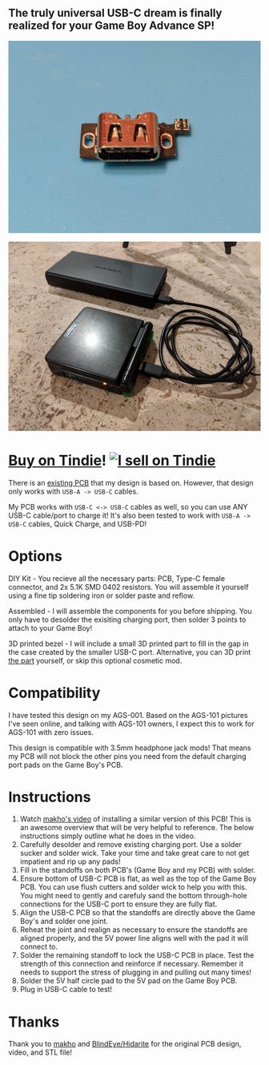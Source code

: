 ## The truly universal USB-C dream is finally realized for your Game Boy Advance SP!

[![PCB](https://github.com/rorosaurus/gba-sp-usb-c/blob/master/images/pcb-front.jpg)](https://www.tindie.com/products/20612/)

[![Final result](https://github.com/rorosaurus/gba-sp-usb-c/blob/master/images/completed-test.jpg)](https://www.tindie.com/products/20612/)

# [Buy on Tindie](https://www.tindie.com/products/20612/)! [![I sell on Tindie](https://github.com/rorosaurus/esp32-hub75-driver/raw/master/images/tindie.png)](https://www.tindie.com/stores/rorosaurus/)

There is an [existing PCB](https://oshpark.com/shared_projects/I6UOH6gb) that my design is based on. However, that design only works with ````USB-A -> USB-C```` cables.

My PCB works with ````USB-C <-> USB-C```` cables as well, so you can use ANY USB-C cable/port to charge it! It's also been tested to work with ````USB-A -> USB-C```` cables, Quick Charge, and USB-PD!

# Options

DIY Kit - You recieve all the necessary parts: PCB, Type-C female connector, and 2x 5.1K SMD 0402 resistors. You will assemble it yourself using a fine tip soldering iron or solder paste and reflow.

Assembled - I will assemble the components for you before shipping. You only have to desolder the exisiting charging port, then solder 3 points to attach to your Game Boy!

3D printed bezel - I will include a small 3D printed part to fill in the gap in the case created by the smaller USB-C port. Alternative, you can 3D print [the part](https://www.thingiverse.com/thing:4123563) yourself, or skip this optional cosmetic mod.

# Compatibility

I have tested this design on my AGS-001. Based on the AGS-101 pictures I've seen online, and talking with AGS-101 owners, I expect this to work for AGS-101 with zero issues.

This design is compatible with 3.5mm headphone jack mods! That means my PCB will not block the other pins you need from the default charging port pads on the Game Boy's PCB.

# Instructions
1. Watch [makho's video](https://www.youtube.com/watch?v=gBLHvdre-Xg) of installing a similar version of this PCB! This is an awesome overview that will be very helpful to reference. The below instructions simply outline what he does in the video.
2. Carefully desolder and remove existing charging port. Use a solder sucker and solder wick. Take your time and take great care to not get impatient and rip up any pads!
3. Fill in the standoffs on both PCB's (Game Boy and my PCB) with solder.
4. Ensure bottom of USB-C PCB is flat, as well as the top of the Game Boy PCB. You can use flush cutters and solder wick to help you with this. You might need to gently and carefuly sand the bottom through-hole connections for the USB-C port to ensure they are fully flat.
5. Align the USB-C PCB so that the standoffs are directly above the Game Boy's and solder one joint.
6. Reheat the joint and realign as necessary to ensure the standoffs are aligned properly, and the 5V power line aligns well with the pad it will connect to.
7. Solder the remaining standoff to lock the USB-C PCB in place. Test the strength of this connection and reinforce if necessary. Remember it needs to support the stress of plugging in and pulling out many times!
8. Solder the 5V half circle pad to the 5V pad on the Game Boy PCB.
9. Plug in USB-C cable to test!

# Thanks
Thank you to [makho](https://www.youtube.com/channel/UC5FYpo9lFqK1Y7wqjPuANFw) and [BlindEye/Hidarite](https://www.tindie.com/stores/hidarite/) for the original PCB design, video, and STL file!